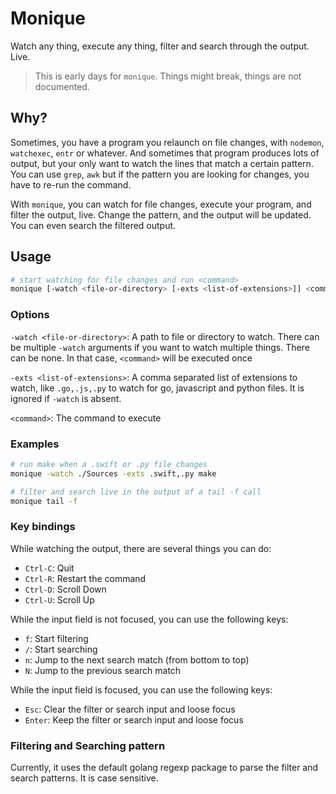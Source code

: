 # Monique

Watch any thing, execute any thing, filter and search through the output. Live.

> This is early days for `monique`. Things might break, things are not documented.

## Why?

Sometimes, you have a program you relaunch on file changes, with `nodemon`,
`watchexec`,  `entr` or whatever. And sometimes that program produces lots of output,
but your only want to watch the lines that match a certain pattern.
You can use `grep`, `awk` but if the pattern you are looking for changes,
you have to re-run the command.

With `monique`, you can watch for file changes, execute your program,
and filter the output, live. Change the pattern, and the output will be updated.
You can even search the filtered output.

## Usage

```sh
# start watching for file changes and run <command>
monique [-watch <file-or-directory> [-exts <list-of-extensions>]] <command>
```

### Options

`-watch <file-or-directory>`: A path to file or directory to watch.
There can be multiple `-watch` arguments if you want to watch multiple things.
There can be none. In that case, `<command>` will be executed once

`-exts <list-of-extensions>`: A comma separated list of extensions to watch, like
`.go,.js,.py` to watch for go, javascript and python files.
It is ignored if `-watch` is absent.

`<command>`: The command to execute

### Examples

```sh
# run make when a .swift or .py file changes
monique -watch ./Sources -exts .swift,.py make
```

```sh
# filter and search live in the output of a tail -f call
monique tail -f
```

### Key bindings
While watching the output, there are several things you can do:

- `Ctrl-C`: Quit
- `Ctrl-R`: Restart the command
- `Ctrl-D`: Scroll Down
- `Ctrl-U`: Scroll Up

While the input field is not focused, you can use the following keys:

- `f`: Start filtering
- `/`: Start searching
- `n`: Jump to the next search match (from bottom to top)
- `N`: Jump to the previous search match

While the input field is focused, you can use the following keys:

- `Esc`: Clear the filter or search input and loose focus
- `Enter`: Keep the filter or search input and loose focus

### Filtering and Searching pattern
Currently, it uses the default golang regexp package to parse the filter and
search patterns. It is case sensitive.

